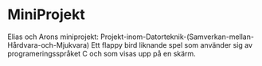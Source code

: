 # MiniProjekt
Elias och Arons miniprojekt: Projekt-inom-Datorteknik-(Samverkan-mellan-Hårdvara-och-Mjukvara)
Ett flappy bird liknande spel som använder sig av programeringsspråket C och som visas upp på en skärm.  
